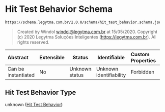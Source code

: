 # Hit Test Behavior Schema

```txt
https://schema.legytma.com.br/2.0.0/schema/hit_test_behavior.schema.json
```




> Created by Windol [windol@legytma.com.br](mailto:windol@legytma.com.br) at 15/05/2020.
> Copyright (c) 2020 Legytma Soluções Inteligentes (<https://legytma.com.br>). All rights reserved.
>

| Abstract            | Extensible | Status         | Identifiable            | Custom Properties | Additional Properties | Access Restrictions | Defined In                                                                                      |
| :------------------ | ---------- | -------------- | ----------------------- | :---------------- | --------------------- | ------------------- | ----------------------------------------------------------------------------------------------- |
| Can be instantiated | No         | Unknown status | Unknown identifiability | Forbidden         | Allowed               | none                | [hit_test_behavior.schema.json](../schema/hit_test_behavior.schema.json) |

## Hit Test Behavior Type

unknown ([Hit Test Behavior](hit_test_behavior.md))
